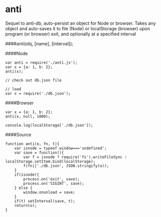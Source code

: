 anti
====

Sequel to anti-db, auto-persist an object for Node or browser.  Takes any object and auto-saves it to file (Node) or localStorage (browser) upon program (or browser) exit, and optionally at a specified interval

####anti(obj, [name], [interval]);

####Node
````
var anti = require('./anti.js');
var x = {a: 1, b: 2};
anti(x);

// check out db.json file

// load
var x = require('./db.json');

````

####Browser
````
var x = {a: 1, b: 2};
anti(x, null, 1000);

console.log(localStorage['./db.json']);
````

####Source
````
function anti(o, fn, t){
	var isnode = typeof window==='undefined';
	var save = function(){
		var f = isnode ? require('fs').writeFileSync : localStorage.setItem.bind(localStorage);
		f(fn||'./db.json', JSON.stringify(o));
	}
	if(isnode){
		process.on('exit', save);
		process.on('SIGINT', save);
	} else {
		window.onunload = save;
	}
	if(t) setInterval(save, t);
	return(o);
}
````
